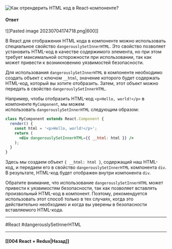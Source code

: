  ![Как отрендерить HTML код в React-компоненте?](https://youtu.be/GZUy2i6QN7o?t=572)

#### Ответ

![[Pasted image 20230704174718.png|600]]

В React для отображения HTML кода в компоненте можно использовать специальное свойство `dangerouslySetInnerHTML`. Это свойство позволяет установить HTML-код в качестве содержимого элемента, но при этом требует максимальной осторожности при использовании, так как может привести к возникновению уязвимостей безопасности.

Для использования `dangerouslySetInnerHTML` в компоненте необходимо создать объект с ключом `__html`, значение которого будет содержать HTML-код, который вы хотите отобразить. Затем, этот объект можно передать в свойство `dangerouslySetInnerHTML`.

Например, чтобы отобразить HTML-код `<p>Hello, world!</p>` в компоненте `MyComponent`, мы можем использовать `dangerouslySetInnerHTML` следующим образом:

```jsx
class MyComponent extends React.Component {
  render() {
    const html = '<p>Hello, world!</p>';
    return (
      <div dangerouslySetInnerHTML={{ __html: html }} />
    );
  }
}
```

Здесь мы создаем объект `{ __html: html }`, содержащий наш HTML-код, и передаем его в свойство `dangerouslySetInnerHTML` компонента `div`. В результате, HTML-код будет отображен внутри компонента `div`.

Обратите внимание, что использование `dangerouslySetInnerHTML` может привести к уязвимостям безопасности, так как позволяет вставлять произвольный HTML-код в компонент. Поэтому, рекомендуется использовать этот способ только в тех случаях, когда это действительно необходимо и когда вы уверены в безопасности вставляемого HTML-кода.

____
#React #dangerouslySetInnerHTML 

____

#### [[004 React + Redux|Назад]]